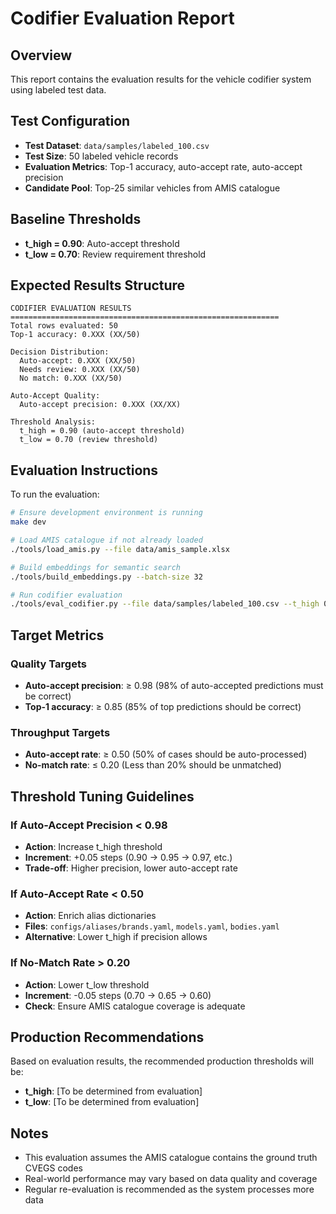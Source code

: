# Codifier Evaluation Report

## Overview
This report contains the evaluation results for the vehicle codifier system using labeled test data.

## Test Configuration
- **Test Dataset**: `data/samples/labeled_100.csv`
- **Test Size**: 50 labeled vehicle records
- **Evaluation Metrics**: Top-1 accuracy, auto-accept rate, auto-accept precision
- **Candidate Pool**: Top-25 similar vehicles from AMIS catalogue

## Baseline Thresholds
- **t_high = 0.90**: Auto-accept threshold
- **t_low = 0.70**: Review requirement threshold

## Expected Results Structure

```
CODIFIER EVALUATION RESULTS
============================================================
Total rows evaluated: 50
Top-1 accuracy: 0.XXX (XX/50)

Decision Distribution:
  Auto-accept: 0.XXX (XX/50)  
  Needs review: 0.XXX (XX/50)
  No match: 0.XXX (XX/50)

Auto-Accept Quality:
  Auto-accept precision: 0.XXX (XX/XX)

Threshold Analysis:
  t_high = 0.90 (auto-accept threshold)
  t_low = 0.70 (review threshold)
```

## Evaluation Instructions

To run the evaluation:

```bash
# Ensure development environment is running
make dev

# Load AMIS catalogue if not already loaded
./tools/load_amis.py --file data/amis_sample.xlsx

# Build embeddings for semantic search
./tools/build_embeddings.py --batch-size 32

# Run codifier evaluation
./tools/eval_codifier.py --file data/samples/labeled_100.csv --t_high 0.90 --t_low 0.70
```

## Target Metrics

### Quality Targets
- **Auto-accept precision**: ≥ 0.98 (98% of auto-accepted predictions must be correct)
- **Top-1 accuracy**: ≥ 0.85 (85% of top predictions should be correct)

### Throughput Targets  
- **Auto-accept rate**: ≥ 0.50 (50% of cases should be auto-processed)
- **No-match rate**: ≤ 0.20 (Less than 20% should be unmatched)

## Threshold Tuning Guidelines

### If Auto-Accept Precision < 0.98
- **Action**: Increase t_high threshold
- **Increment**: +0.05 steps (0.90 → 0.95 → 0.97, etc.)
- **Trade-off**: Higher precision, lower auto-accept rate

### If Auto-Accept Rate < 0.50  
- **Action**: Enrich alias dictionaries
- **Files**: `configs/aliases/brands.yaml`, `models.yaml`, `bodies.yaml`
- **Alternative**: Lower t_high if precision allows

### If No-Match Rate > 0.20
- **Action**: Lower t_low threshold  
- **Increment**: -0.05 steps (0.70 → 0.65 → 0.60)
- **Check**: Ensure AMIS catalogue coverage is adequate

## Production Recommendations

Based on evaluation results, the recommended production thresholds will be:

- **t_high**: [To be determined from evaluation]
- **t_low**: [To be determined from evaluation]

## Notes
- This evaluation assumes the AMIS catalogue contains the ground truth CVEGS codes
- Real-world performance may vary based on data quality and coverage
- Regular re-evaluation is recommended as the system processes more data